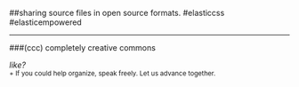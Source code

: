 ##sharing source files in open source formats. #elasticcss #elasticempowered
* * * 
###(ccc) completely creative commons

*like?*  
<sup>+ If you could help organize, speak freely. Let us advance together.</sup>  
